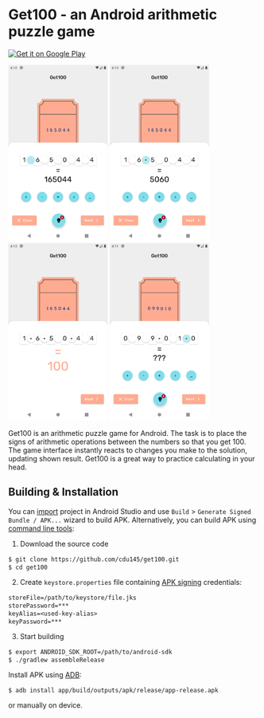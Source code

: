 # Get100 - an Android arithmetic puzzle game
[<img alt='Get it on Google Play' src='https://play.google.com/intl/en_us/badges/images/generic/en_badge_web_generic.png' height='80px'/>](https://play.google.com/store/apps/details?id=cdu145.tickets)

<img src="./assets/gfx/screenshots/en-US/1.png" alt="1" width="200"> <img src="./assets/gfx/screenshots/en-US/2.png" alt="2" width="200"> <img src="./assets/gfx/screenshots/en-US/3.png" alt="3" width="200"> <img src="./assets/gfx/screenshots/en-US/4.png" alt="4" width="200">

Get100 is an arithmetic puzzle game for Android.
The task is to place the signs of arithmetic operations between the numbers so that you get 100.
The game interface instantly reacts to changes you make to the solution, updating shown result.
Get100 is a great way to practice calculating in your head.

## Building & Installation
You can [import](https://developer.android.com/studio/intro/migrate#import_a_gradle-based_intellij_project) project
in Android Studio and use ```Build``` > ```Generate Signed Bundle / APK...``` wizard to build APK.
Alternatively, you can build APK using [command line tools](https://developer.android.com/studio#downloads):
1. Download the source code
```
$ git clone https://github.com/cdu145/get100.git
$ cd get100
```

2. Create ```keystore.properties``` file containing [APK signing](https://developer.android.com/studio/publish/app-signing) credentials:
```
storeFile=/path/to/keystore/file.jks
storePassword=***
keyAlias=<used-key-alias>
keyPassword=***
```

3. Start building
```
$ export ANDROID_SDK_ROOT=/path/to/android-sdk
$ ./gradlew assembleRelease
```

Install APK using [ADB](https://developer.android.com/studio/command-line/adb):
```
$ adb install app/build/outputs/apk/release/app-release.apk
```
or manually on device.

